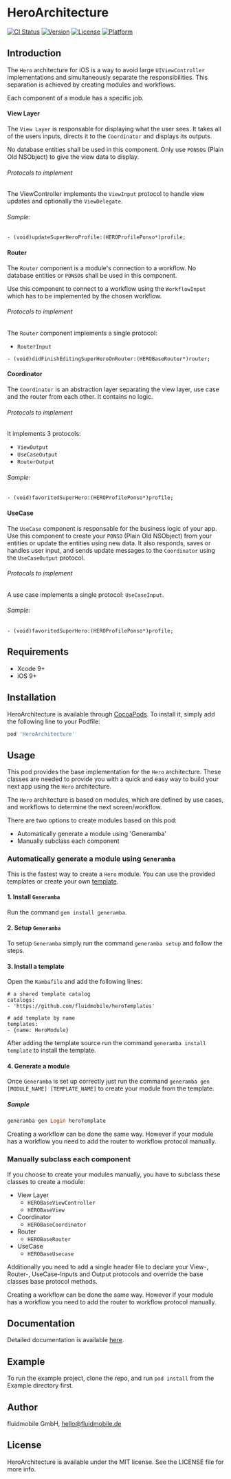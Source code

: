 # HeroArchitecture

[![CI Status](http://img.shields.io/travis/fluidmobile/hero.svg?style=flat)](https://travis-ci.org/fluidmobile/hero)
[![Version](https://img.shields.io/cocoapods/v/HeroArchitecture.svg?style=flat)](http://cocoapods.org/pods/HeroArchitecture)
[![License](https://img.shields.io/cocoapods/l/HeroArchitecture.svg?style=flat)](http://cocoapods.org/pods/HeroArchitecture)
[![Platform](https://img.shields.io/cocoapods/p/HeroArchitecture.svg?style=flat)](http://cocoapods.org/pods/HeroArchitecture)

## Introduction

The `Hero` architecture for iOS is a way to avoid large `UIViewController` implementations and simultaneously separate the responsibilities. This separation is achieved by creating modules and workflows.

Each component of a module has a specific job.

#### View Layer
The `View Layer` is responsable for displaying what the user sees. It takes all of the users inputs, directs it to the `Coordinator` and displays its outputs.

No database entities shall be used in this component. Only use `PONSO`s (Plain Old NSObject) to give the view data to display.

###### Protocols to implement
The ViewController implements the `ViewInput` protocol to handle view updates and optionally the `ViewDelegate`.
###### Sample:
```objc
- (void)updateSuperHeroProfile:(HEROProfilePonso*)profile;
```
#### Router
The `Router` component is a module's connection to a workflow. No database entities or `PONSO`s shall be used in this component.

Use this component to connect to a workflow using the `WorkflowInput` which has to be implemented by the chosen workflow.
###### Protocols to implement
The `Router` component implements a single protocol:
- `RouterInput`

```objc
- (void)didFinishEditingSuperHeroOnRouter:(HEROBaseRouter*)router;
```
#### Coordinator
The `Coordinator` is an abstraction layer separating the view layer, use case and the router from each other. It contains no logic.
###### Protocols to implement
It implements 3 protocols:
  - `ViewOutput`
  - `UseCaseOutput`
  - `RouterOutput`

###### Sample:
  ```objc
  - (void)favoritedSuperHero:(HEROProfilePonso*)profile;
  ```

#### UseCase

The `UseCase` component is responsable for the business logic of your app.
Use this component to create your `PONSO` (Plain Old NSObject) from your entities or update the entities using new data. It also responds, saves or handles user input, and sends update messages to the `Coordinator` using the `UseCaseOutput` protocol.

###### Protocols to implement
A use case implements a single protocol: `UseCaseInput`.

###### Sample:
```objc
- (void)favoritedSuperHero:(HEROProfilePonso*)profile;
```

## Requirements
  * Xcode 9+
  * iOS 9+

## Installation

HeroArchitecture is available through [CocoaPods](http://cocoapods.org). To install
it, simply add the following line to your Podfile:

```ruby
pod 'HeroArchitecture'
```
## Usage
This pod provides the base implementation for the `Hero` architecture. These classes are needed to provide you with a quick and easy way to build your next app using the `Hero` architecture.

The `Hero` architecture is based on modules, which are defined by use cases, and workflows to determine the next screen/workflow.

There are two options to create modules based on this pod:
   * Automatically generate a module using 'Generamba'
   * Manually subclass each component

###  Automatically generate a module using `Generamba`

This is the fastest way to create a `Hero` module. You can use the provided templates or create your own [template](https://github.com/rambler-digital-solutions/Generamba/wiki/Template-Structure).

#### 1. Install `Generamba`
Run the command `gem install generamba`.

#### 2. Setup `Generamba`
To setup `Generamba` simply run the command `generamba setup` and follow the steps.

#### 3. Install a template
Open the `Rambafile` and add the following lines:

```
# a shared template catalog
catalogs:
- 'https://github.com/fluidmobile/heroTemplates'

# add template by name
templates:
- {name: HeroModule}
```

After adding the template source run the command `generamba install template` to install the template.

#### 4. Generate a module
Once `Generamba` is set up correctly just run the command `generamba gen [MODULE_NAME] [TEMPLATE_NAME]` to create your module from the template.

##### Sample
```ruby
generamba gen Login heroTemplate
```
Creating a workflow can be done the same way. However if your module has a workflow you need to add the router to workflow protocol manually.

### Manually subclass each component

If you choose to create your modules manually, you have to subclass these classes to create a module:
- View Layer
  - `HEROBaseViewController`
  - `HEROBaseView`
- Coordinator
    - `HEROBaseCoordinator`
- Router
  - `HEROBaseRouter`
- UseCase
  - `HEROBaseUsecase`

Additionally you need to add a single header file to declare your View-, Router-, UseCase-Inputs and Output protocols and override the base classes base protocol methods.

Creating a workflow can be done the same way. However if your module has a workflow you need to add the router to workflow protocol manually.

## Documentation

Detailed documentation is available [here](https://github.com/fluidmobile/hero-documentation).

## Example

To run the example project, clone the repo, and run `pod install` from the Example directory first.

## Author

fluidmobile GmbH, hello@fluidmobile.de

## License

HeroArchitecture is available under the MIT license. See the LICENSE file for more info.
